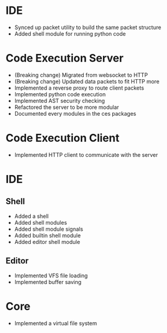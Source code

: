 # IDE
- Synced up packet utility to build the same packet structure
- Added shell module for running python code

# Code Execution Server
- (Breaking change) Migrated from websocket to HTTP
- (Breaking change) Updated data packets to fit HTTP more
- Implemented a reverse proxy to route client packets
- Implemented python code execution
- Implemented AST security checking
- Refactored the server to be more modular
- Documented every modules in the ces packages

# Code Execution Client
- Implemented HTTP client to communicate with the server

# IDE
## Shell
- Added a shell
- Added shell modules
- Added shell module signals
- Added builtin shell module
- Added editor shell module

## Editor
- Implemented VFS file loading
- Implemented buffer saving

# Core
- Implemented a virtual file system
